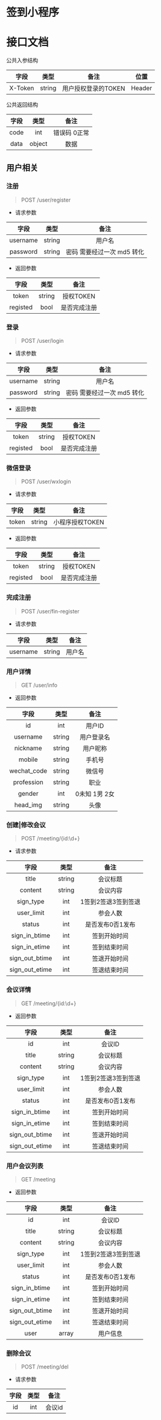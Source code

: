 # 签到小程序

# 接口文档

公共入参结构

|  字段   |  类型  |        备注         |  位置  |
| :-----: | :----: | :-----------------: | :----: |
| X-Token | string | 用户授权登录的TOKEN | Header |

公共返回结构

| 字段  |  类型  |     备注     |
| :---: | :----: | :----------: |
| code  |  int   | 错误码 0正常 |
| data  | object |     数据     |

## 用户相关

### 注册

> POST /user/register

- 请求参数

|   字段   |  类型  |            备注            |
| :------: | :----: | :------------------------: |
| username | string |           用户名           |
| password | string | 密码 需要经过一次 md5 转化 |

- 返回参数

|   字段   |  类型  |     备注     |
| :------: | :----: | :----------: |
|  token   | string |  授权TOKEN   |
| registed |  bool  | 是否完成注册 |

### 登录

> POST /user/login

- 请求参数

|   字段   |  类型  |            备注            |
| :------: | :----: | :------------------------: |
| username | string |           用户名           |
| password | string | 密码 需要经过一次 md5 转化 |

- 返回参数

|   字段   |  类型  |     备注     |
| :------: | :----: | :----------: |
|  token   | string |  授权TOKEN   |
| registed |  bool  | 是否完成注册 |

### 微信登录

> POST /user/wxlogin

- 请求参数

| 字段  |  类型  |      备注       |
| :---: | :----: | :-------------: |
| token | string | 小程序授权TOKEN |

- 返回参数

|   字段   |  类型  |     备注     |
| :------: | :----: | :----------: |
|  token   | string |  授权TOKEN   |
| registed |  bool  | 是否完成注册 |

### 完成注册

> POST /user/fin-register

- 请求参数

|   字段   |  类型  |  备注  |
| :------: | :----: | :----: |
| username | string | 用户名 |

### 用户详情

> GET /user/info

- 返回参数

|    字段     |  类型  |     备注      |
| :---------: | :----: | :-----------: |
|     id      |  int   |    用户ID     |
|  username   | string |  用户登录名   |
|  nickname   | string |   用户昵称    |
|   mobile    | string |    手机号     |
| wechat_code | string |    微信号     |
| profession  | string |     职业      |
|   gender    |  int   | 0未知 1男 2女 |
|  head_img   | string |     头像      |


### 创建|修改会议

> POST /meeting/{id:\d+}


- 请求参数

|   字段   |  类型  |  备注  |
| :------: | :----: | :----: |
| title | string | 会议标题 |
| content | string | 会议内容 |
| sign_type | int | 1签到2签退3签到签退 |
| user_limit | int | 参会人数 |
| status | int | 是否发布0否1发布 |
| sign_in_btime | int | 签到开始时间 |
| sign_in_etime | int | 签到结束时间 |
| sign_out_btime | int | 签退开始时间 |
| sign_out_etime | int | 签退结束时间 |

### 会议详情

> GET /meeting/{id:\d+}

- 返回参数

|    字段     |  类型  |     备注      |
| :---------: | :----: | :-----------: |
|     id      |  int   |    会议ID      |
|   title     | string | 会议标题 |
|   content   |   string | 会议内容 |
|   sign_type | int | 1签到2签退3签到签退 |
|   user_limit | int | 参会人数 |
|   status      | int | 是否发布0否1发布 |
|   sign_in_btime | int | 签到开始时间 |
|   sign_in_etime | int | 签到结束时间 |
|   sign_out_btime | int | 签退开始时间 |
|   sign_out_etime | int | 签退结束时间 |

### 用户会议列表

> GET /meeting

- 返回参数

|    字段     |  类型  |     备注      |
| :---------: | :----: | :-----------: |
|     id      |  int   |    会议ID     |
|   title     | string | 会议标题 |
|   content   |   string | 会议内容 |
|   sign_type | int | 1签到2签退3签到签退 |
|   user_limit | int | 参会人数 |
|   status      | int | 是否发布0否1发布 |
|   sign_in_btime | int | 签到开始时间 |
|   sign_in_etime | int | 签到结束时间 |
|   sign_out_btime | int | 签退开始时间 |
|   sign_out_etime | int | 签退结束时间 |
|   user |   array    |  用户信息     |

### 删除会议

> POST /meeting/del

- 请求参数

|   字段   |  类型  |  备注  |
| :------: | :----: | :----: |
| id | int | 会议id |
